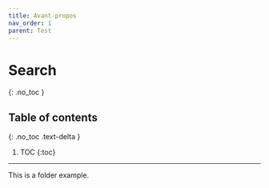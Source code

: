 ```yaml
---
title: Avant-propos
nav_order: 1
parent: Test
---
```


# Search
{: .no_toc }

## Table of contents
{: .no_toc .text-delta }

1. TOC
{:toc}

---

This is a folder example.